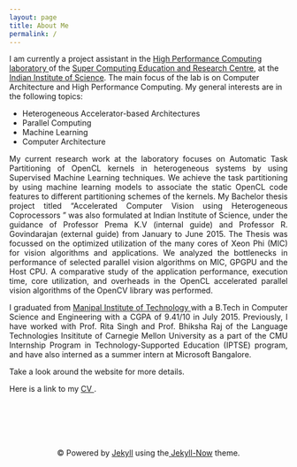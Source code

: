 ```yaml
---
layout: page
title: About Me
permalink: /
---
```


<span style="text-align: justify;">
I am currently a project assistant in the <a href= "http://hpc.serc.iisc.ernet.in/"> High Performance Computing laboratory </a> of the <a href = "http://www.serc.iisc.in/"> Super Computing Education and Research Centre</a>, at the <a href = "http://www.iisc.ernet.in/">Indian Institute of Science</a>. The main focus of the lab is on Computer Architecture and High Performance Computing. My general interests are in the following topics:


  * Heterogeneous Accelerator-based Architectures
  * Parallel Computing
  * Machine Learning
  * Computer Architecture
  
My current research work at the laboratory focuses on Automatic Task Partitioning of OpenCL kernels in heterogeneous systems by using Supervised Machine Learning techniques. We achieve the task partitioning by using machine learning models to associate the static OpenCL code features to different partitioning schemes of the kernels. My Bachelor thesis project titled “Accelerated Computer Vision using Heterogeneous Coprocessors ” was also formulated at Indian Institute of Science, under the guidance of Professor Prema K.V (internal guide) and Professor R. Govindarajan (external guide) from January to June 2015. The Thesis was focussed on the optimized utilization of the many cores of Xeon Phi (MIC) for vision algorithms and applications. We analyzed the bottlenecks in performance of selected parallel vision algorithms on MIC, GPGPU and the Host CPU. A comparative study of the application performance, execution time, core utilization, and overheads in the OpenCL accelerated parallel vision algorithms of the OpenCV library was performed.

I graduated from <a href = "http://manipal.edu/mu.html"> Manipal Institute of Technology </a> with a B.Tech in Computer Science and Engineering with a CGPA of 9.41/10 in July 2015. Previously, I have worked with Prof. Rita Singh and Prof. Bhiksha Raj of the Language Technologies Insititute of Carnegie Mellon University as a part of the CMU Internship Program in Technology-Supported Education (IPTSE) program, and have also interned as a summer intern at Microsoft Bangalore. 

Take a look around the website for more details. 

Here is a link to my  <a href = "http://tejeswinisundaram.github.io/assets/tejeswini_cv.pdf"> CV </a>.
</span>

<br/>
<br/>
<br/>
<br/>
<br/>

<div class="container" align="center">
<span>&copy; Powered by  <a href="http://jekyllrb.com" rel="nofollow">Jekyll</a> using the<a href="http://www.jekyllnow.com/" rel="no follow"> Jekyll-Now</a> theme.</span>
</div>
